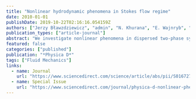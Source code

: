 ```yaml
---
title: "Nonlinear hydrodynamic phenomena in Stokes flow regime"
date: 2010-01-01
publishDate: 2019-10-22T02:16:16.054159Z
authors: ["Jerzy Bławzdziewicz", "admin", "N. Khurana", "E. Wajnryb", "yuan-young"]
publication_types: ["article-journal"]
abstract: "We investigate nonlinear phenomena in dispersed two-phase systems under creeping-flow conditions. We consider nonlinear evolution of a single deformed drop and collective dynamics of arrays of hydrodynamically coupled particles. To explore physical mechanisms of system instabilities, chaotic drop evolution, and structural transitions in particle arrays we use simple models, such as small-deformation equations and effective-medium theory. We find numerical and analytical solutions of the simplified governing equations. The small-deformation equations for drop dynamics are analyzed using results of dynamical systems theory. Our investigations shed new light on the dynamics of complex fluids, where the nonlinearity often stems from the evolving boundary conditions in Stokes flow."
featured: false
categories: ["published"]
publication: "*Physica D*"
tags: ["Fluid Mechanics"]
links:
  - name: Journal
    url: "https://www.sciencedirect.com/science/article/abs/pii/S0167278909003807"
  - name: Special Issue
    url: "https://www.sciencedirect.com/journal/physica-d-nonlinear-phenomena/vol/239/issue/14"
---
```


